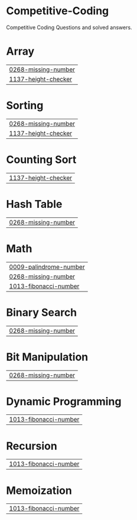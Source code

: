 # Competitive-Coding
Competitive Coding Questions and solved answers.


# Array
|  |
| ------- |
| [0268-missing-number](https://github.com/Gaurav8604/Competitive-Coding/tree/master/0268-missing-number) |
| [1137-height-checker](https://github.com/Gaurav8604/Competitive-Coding/tree/master/1137-height-checker) |
# Sorting
|  |
| ------- |
| [0268-missing-number](https://github.com/Gaurav8604/Competitive-Coding/tree/master/0268-missing-number) |
| [1137-height-checker](https://github.com/Gaurav8604/Competitive-Coding/tree/master/1137-height-checker) |
# Counting Sort
|  |
| ------- |
| [1137-height-checker](https://github.com/Gaurav8604/Competitive-Coding/tree/master/1137-height-checker) |
# Hash Table
|  |
| ------- |
| [0268-missing-number](https://github.com/Gaurav8604/Competitive-Coding/tree/master/0268-missing-number) |
# Math
|  |
| ------- |
| [0009-palindrome-number](https://github.com/Gaurav8604/Competitive-Coding/tree/master/0009-palindrome-number) |
| [0268-missing-number](https://github.com/Gaurav8604/Competitive-Coding/tree/master/0268-missing-number) |
| [1013-fibonacci-number](https://github.com/Gaurav8604/Competitive-Coding/tree/master/1013-fibonacci-number) |
# Binary Search
|  |
| ------- |
| [0268-missing-number](https://github.com/Gaurav8604/Competitive-Coding/tree/master/0268-missing-number) |
# Bit Manipulation
|  |
| ------- |
| [0268-missing-number](https://github.com/Gaurav8604/Competitive-Coding/tree/master/0268-missing-number) |
# Dynamic Programming
|  |
| ------- |
| [1013-fibonacci-number](https://github.com/Gaurav8604/Competitive-Coding/tree/master/1013-fibonacci-number) |
# Recursion
|  |
| ------- |
| [1013-fibonacci-number](https://github.com/Gaurav8604/Competitive-Coding/tree/master/1013-fibonacci-number) |
# Memoization
|  |
| ------- |
| [1013-fibonacci-number](https://github.com/Gaurav8604/Competitive-Coding/tree/master/1013-fibonacci-number) |